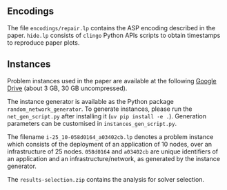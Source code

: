 ## Encodings
The file `encodings/repair.lp` contains the ASP encoding described in the paper. `hide.lp` consists of `clingo` Python APIs scripts to obtain timestamps to reproduce paper plots.

## Instances
Problem instances used in the paper are available at the following [Google Drive](https://drive.google.com/drive/folders/1b_7aZcX7qJwS-NflwNNbqe7Yi1nlhbrR?usp=sharing) (about 3 GB, 30 GB uncompressed). 

The instance generator is available as the Python package `random_network_generator`. To generate instances, please run the `net_gen_script.py` after installing it (`uv pip install -e .`). Generation parameters can be customised in `instances_gen_script.py`.

The filename `i-25_10-058d0164_a03402cb.lp` denotes a problem instance which consists of the deployment of an application of 10 nodes, over an infrastructure of 25 nodes. `058d0164` and `a03402cb` are unique identifiers of an application and an infrastructure/network, as generated by the instance generator.

The `results-selection.zip` contains the analysis for solver selection.
